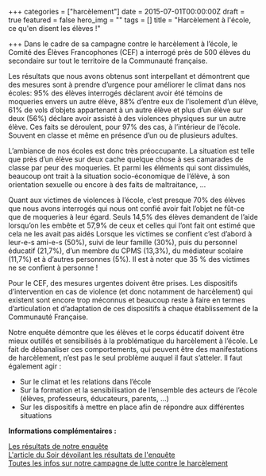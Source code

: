 +++
categories = ["harcèlement"]
date = 2015-07-01T00:00:00Z
draft = true
featured = false
hero_img = ""
tags = []
title = "Harcèlement à l'école, ce qu'en disent les élèves !"

+++
Dans le cadre de sa campagne contre le harcèlement à l’école, le Comité des Élèves Francophones (CEF) a interrogé près de 500 élèves du secondaire sur tout le territoire de la Communauté française.  
  
Les résultats que nous avons obtenus sont interpellant et démontrent que des mesures sont à prendre d’urgence pour améliorer le climat dans nos écoles: 95% des élèves interrogés déclarent avoir été témoins de moqueries envers un autre élève, 88% d’entre eux de l’isolement d’un élève, 61% de vols d’objets appartenant à un autre élève et plus d’un élève sur deux (56%) déclare avoir assisté à des violences physiques sur un autre élève. Ces faits se déroulent, pour 97% des cas, à l’intérieur de l’école. Souvent en classe et même en présence d’un ou de plusieurs adultes.  
  
L’ambiance de nos écoles est donc très préoccupante. La situation est telle que près d’un élève sur deux cache quelque chose à ses camarades de classe par peur des moqueries. Et parmi les éléments qui sont dissimulés, beaucoup ont trait à la situation socio-économique de l’élève, à son orientation sexuelle ou encore à des faits de maltraitance, …  
  
Quant aux victimes de violences à l’école, c’est presque 70% des élèves que nous avons interrogés qui nous ont confié avoir fait l’objet ne fût-ce que de moqueries à leur égard. Seuls 14,5% des élèves demandent de l’aide lorsqu’on les embête et 57,9% de ceux et celles qui l’ont fait ont estimé que cela ne les avait pas aidés Lorsque les victimes se confient c’est d’abord à leur-e-s ami-e-s (50%), suivi de leur famille (30%), puis du personnel éducatif (21,7%), d’un membre du CPMS (13,3%), du médiateur scolaire (11,7%) et à d’autres personnes (5%). Il est à noter que 35 % des victimes ne se confient à personne !  
  
Pour le CEF, des mesures urgentes doivent être prises. Les dispositifs d’intervention en cas de violence (et donc notamment de harcèlement) qui existent sont encore trop méconnus et beaucoup reste à faire en termes d’articulation et d’adaptation de ces dispositifs à chaque établissement de la Communauté Française.  
  
Notre enquête démontre que les élèves et le corps éducatif doivent être mieux outillés et sensibilisés à la problématique du harcèlement à l’école. Le fait de débanaliser ces comportements, qui peuvent être des manifestations de harcèlement, n’est pas le seul problème auquel il faut s’atteler. Il faut également agir :

* Sur le climat et les relations dans l’école
* Sur la formation et la sensibilisation de l’ensemble des acteurs de l’école (élèves, professeurs, éducateurs, parents, …)
* Sur les dispositifs à mettre en place afin de répondre aux différentes situations

  
**Informations complémentaires :**  
  
[Les résultats de notre enquête](https://www.lecef.org/app/download/12258895525/Enqu%C3%AAte%20du%20CEF%20sur%20le%20harc%C3%A8lement%20%C3%A0%20l'%C3%A9cole%20-%20juin%202015.pdf?t=1494766867 "Enquête du CEF sur le harcèlement à l'école - juin 2015 (Enquête du CEF sur le harcèlement à l'école - juin 2015.pdf)")  
[L'article du Soir dévoilant les résultats de l'enquête](http://jn.lesoir.be/?_ga=1.217950546.596256451.1435563423#/article/250343 "http://jn.lesoir.be/?_ga=1.217950546.596256451.1435563423#/article/250343")  
[Toutes les infos sur notre campagne de lutte contre le harcèlement](javascript:void(0); "Campagne contre le harcèlement")